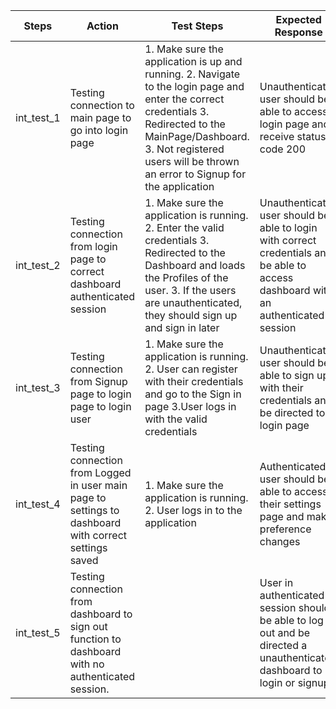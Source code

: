 |     Steps       	|     Action                                                                                                     	|  Test Steps 	|     Expected Response                                                                                                                          	|     Pass/Fail    	|     Comments    	|
|----------------	|----------------------------------------------------------------------------------------------------------------	|-------------	|------------------------------------------------------------------------------------------------------------------------------------------------	|------------------	|-----------------	|
|     int_test_1 	|     Testing connection to main   page to go into login page                                                    	|  1. Make sure the application is up and running. 2. Navigate to the login page and enter the correct credentials 3. Redirected to the MainPage/Dashboard. 3. Not registered users will be thrown an error to Signup for the application           	|     Unauthenticated user should   be able to access login page and receive status code 200                                                     	|     Pass         	|                 	|
|  int_test_2    	|     Testing connection from   login page to correct dashboard authenticated session                            	| 1. Make sure the application is running. 2. Enter the valid credentials 3. Redirected to the Dashboard and loads the Profiles of the user. 3. If the users are unauthenticated, they should sign up and sign in later          	|     Unauthenticated user should   be able to login with correct credentials and be able to access dashboard   with an authenticated session    	|     Pass         	|                 	|
|  int_test_3    	|     Testing connection from   Signup page to login page to login user                                          	|  1. Make sure the application is running. 2. User can register with their credentials and go to the Sign in page 3.User logs in with the valid credentials           	|     Unauthenticated user should   be able to sign up with their credentials and be directed to login page                                      	|     Pass         	|                 	|
|     int_test_4 	|     Testing connection from   Logged in user main page to settings to dashboard with correct settings saved    	| 1. Make sure the application is running. 2. User logs in to the application          	|     Authenticated user should   be able to access their settings page and make preference changes                                              	|     Pass         	|                 	|
|     int_test_5 	|     Testing connection from   dashboard to sign out function to dashboard with no authenticated session.       	|             	|     User in authenticated   session should be able to log out and be directed a unauthenticated dashboard   to login or signup.                	|     Pass         	|                 	|

